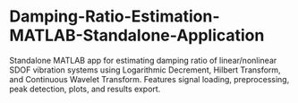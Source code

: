 # Damping-Ratio-Estimation-MATLAB-Standalone-Application
 Standalone MATLAB app for estimating damping ratio of linear/nonlinear SDOF vibration systems using Logarithmic Decrement, Hilbert Transform, and Continuous Wavelet Transform. Features signal loading, preprocessing, peak detection, plots, and results export.
